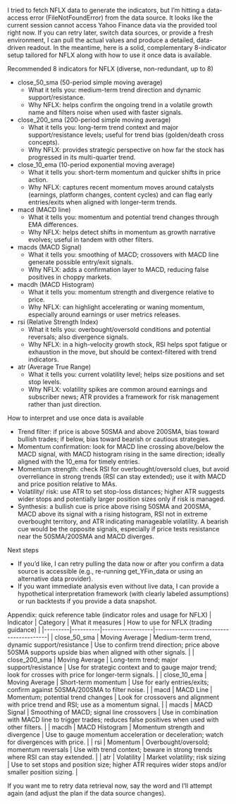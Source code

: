 I tried to fetch NFLX data to generate the indicators, but I’m hitting a data-access error (FileNotFoundError) from the data source. It looks like the current session cannot access Yahoo Finance data via the provided tool right now. If you can retry later, switch data sources, or provide a fresh environment, I can pull the actual values and produce a detailed, data-driven readout. In the meantime, here is a solid, complementary 8-indicator setup tailored for NFLX along with how to use it once data is available.

Recommended 8 indicators for NFLX (diverse, non-redundant, up to 8)
- close_50_sma (50-period simple moving average)
  - What it tells you: medium-term trend direction and dynamic support/resistance.
  - Why NFLX: helps confirm the ongoing trend in a volatile growth name and filters noise when used with faster signals.
- close_200_sma (200-period simple moving average)
  - What it tells you: long-term trend context and major support/resistance levels; useful for trend bias (golden/death cross concepts).
  - Why NFLX: provides strategic perspective on how far the stock has progressed in its multi-quarter trend.
- close_10_ema (10-period exponential moving average)
  - What it tells you: short-term momentum and quicker shifts in price action.
  - Why NFLX: captures recent momentum moves around catalysts (earnings, platform changes, content cycles) and can flag early entries/exits when aligned with longer-term trends.
- macd (MACD line)
  - What it tells you: momentum and potential trend changes through EMA differences.
  - Why NFLX: helps detect shifts in momentum as growth narrative evolves; useful in tandem with other filters.
- macds (MACD Signal)
  - What it tells you: smoothing of MACD; crossovers with MACD line generate possible entry/exit signals.
  - Why NFLX: adds a confirmation layer to MACD, reducing false positives in choppy markets.
- macdh (MACD Histogram)
  - What it tells you: momentum strength and divergence relative to price.
  - Why NFLX: can highlight accelerating or waning momentum, especially around earnings or user metrics releases.
- rsi (Relative Strength Index)
  - What it tells you: overbought/oversold conditions and potential reversals; also divergence signals.
  - Why NFLX: in a high-velocity growth stock, RSI helps spot fatigue or exhaustion in the move, but should be context-filtered with trend indicators.
- atr (Average True Range)
  - What it tells you: current volatility level; helps size positions and set stop levels.
  - Why NFLX: volatility spikes are common around earnings and subscriber news; ATR provides a framework for risk management rather than just direction.

How to interpret and use once data is available
- Trend filter: if price is above 50SMA and above 200SMA, bias toward bullish trades; if below, bias toward bearish or cautious strategies.
- Momentum confirmation: look for MACD line crossing above/below the MACD signal, with MACD histogram rising in the same direction; ideally aligned with the 10_ema for timely entries.
- Momentum strength: check RSI for overbought/oversold clues, but avoid overreliance in strong trends (RSI can stay extended); use it with MACD and price position relative to MAs.
- Volatility/ risk: use ATR to set stop-loss distances; higher ATR suggests wider stops and potentially larger position sizes only if risk is managed.
- Synthesis: a bullish cue is price above rising 50SMA and 200SMA, MACD above its signal with a rising histogram, RSI not in extreme overbought territory, and ATR indicating manageable volatility. A bearish cue would be the opposite signals, especially if price tests resistance near the 50SMA/200SMA and MACD diverges.

Next steps
- If you’d like, I can retry pulling the data now or after you confirm a data source is accessible (e.g., re-running get_YFin_data or using an alternative data provider).
- If you want immediate analysis even without live data, I can provide a hypothetical interpretation framework (with clearly labeled assumptions) or run backtests if you provide a data snapshot.

Appendix: quick reference table (indicator roles and usage for NFLX)
| Indicator | Category | What it measures | How to use for NFLX (trading guidance) |
|---------|----------|------------------|----------------------------------------|
| close_50_sma | Moving Average | Medium-term trend, dynamic support/resistance | Use to confirm trend direction; price above 50SMA supports upside bias when aligned with other signals. |
| close_200_sma | Moving Average | Long-term trend; major support/resistance | Use for strategic context and to gauge major trend; look for crosses with price for longer-term signals. |
| close_10_ema | Moving Average | Short-term momentum | Use for early entries/exits; confirm against 50SMA/200SMA to filter noise. |
| macd | MACD Line | Momentum; potential trend changes | Look for crossovers and alignment with price trend and RSI; use as a momentum signal. |
| macds | MACD Signal | Smoothing of MACD; signal line crossovers | Use in combination with MACD line to trigger trades; reduces false positives when used with other filters. |
| macdh | MACD Histogram | Momentum strength and divergence | Use to gauge momentum acceleration or deceleration; watch for divergences with price. |
| rsi | Momentum | Overbought/oversold; momentum reversals | Use with trend context; beware in strong trends where RSI can stay extended. |
| atr | Volatility | Market volatility; risk sizing | Use to set stops and position size; higher ATR requires wider stops and/or smaller position sizing. |

If you want me to retry data retrieval now, say the word and I’ll attempt again (and adjust the plan if the data source changes).